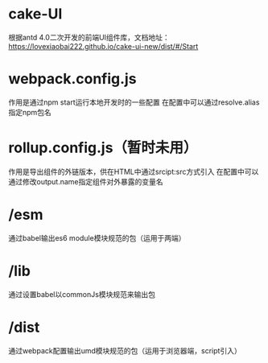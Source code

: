 # cake-UI
根据antd 4.0二次开发的前端UI组件库，文档地址：https://lovexiaobai222.github.io/cake-ui-new/dist/#/Start

# webpack.config.js
作用是通过npm start运行本地开发时的一些配置
在配置中可以通过resolve.alias指定npm包名

# rollup.config.js（暂时未用）
作用是导出组件的外链版本，供在HTML中通过srcipt:src方式引入
在配置中可以通过修改output.name指定组件对外暴露的变量名

# /esm
通过babel输出es6 module模块规范的包（运用于两端）

# /lib
通过设置babel以commonJs模块规范来输出包

# /dist
通过webpack配置输出umd模块规范的包（运用于浏览器端，script引入）